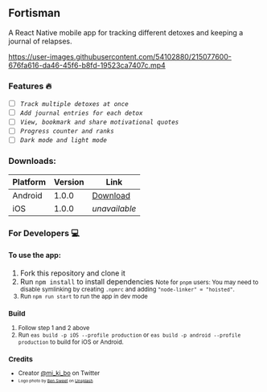 ## Fortisman

A React Native mobile app for tracking different detoxes and keeping a journal of relapses.

<!-- fortisman demo -->
https://user-images.githubusercontent.com/54102880/215077600-676fa616-da46-45f6-b8fd-19523ca7407c.mp4

### Features :fire:

- [ ] _`Track multiple detoxes at once`_
- [ ] _`Add journal entries for each detox`_
- [ ] _`View, bookmark and share motivational quotes`_
- [ ] _`Progress counter and ranks`_
- [ ] _`Dark mode and light mode`_

### Downloads:
| Platform | Version | Link
| -------- | ------- | --------------------------------------------------------------------------------------------------------------------------- |
| Android | 1.0.0 | [Download](https://expo.dev/artifacts/eas/6g8xSYiF1kMQgjP364FtRQ.apk)| 
| iOS | 1.0.0 | <i>unavailable</i>|

<!-- > Note: You can only run the iOS build in a simulator or a jailbroken iphone -->

### For Developers :computer:
<!-- #### Contributing -->

#### To use the app:

1. Fork this repository and clone it
2. Run `npm install` to install dependencies
   <small>Note for `pnpm` users: You may need to disable symlinking by creating `.npmrc` and adding `"node-linker" = "hoisted"`.
3. Run `npm run start` to run the app in dev mode

### Build
1. Follow step 1 and 2 above
2. Run `eas build -p iOS --profile production` or `eas build -p android --profile production` to build for iOS or Android.

### Credits
- Creator [@mi_ki_bo](https://twitter.com/mi_ki_bo) on Twitter
- <sub><sup>Logo photo by <a href="https://unsplash.com/@benjaminsweet?utm_source=unsplash&utm_medium=referral&utm_content=creditCopyText">Ben Sweet</a> on <a href="https://unsplash.com/photos/2LowviVHZ-E?utm_source=unsplash&utm_medium=referral&utm_content=creditCopyText">Unsplash</a></sup></sub>